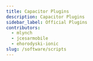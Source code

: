 ```yaml
---
title: Capacitor Plugins
description: Capacitor Plugins
sidebar_label: Official Plugins
contributors:
  - mlynch
  - jcesarmobile
  - ehorodyski-ionic
slug: /software/scripts
---
```

